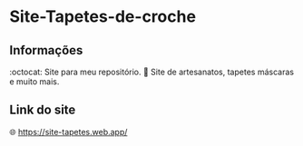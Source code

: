 # Site-Tapetes-de-croche

## Informações

:octocat: Site para meu repositório.
:rose: Site de artesanatos, tapetes máscaras e muito mais.

## Link do site

:globe_with_meridians: https://site-tapetes.web.app/
